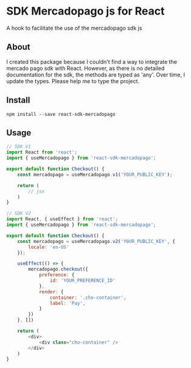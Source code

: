 # SDK Mercadopago js for React
A hook to facilitate the use of the mercadopago sdk js

## About
I created this package because I couldn't find a way to integrate the mercado pago sdk with React. However, as there is no detailed documentation for the sdk, the methods are typed as 'any'. Over time, I update the types. Please help me to type the project.

## Install
```shell
npm install --save react-sdk-mercadopago
```

## Usage
```js
// SDK V1
import React from 'react';
import { useMercadopago } from 'react-sdk-mercadopago';

export default function Checkout() {
    const mercadopago = useMercadopago.v1('YOUR_PUBLIC_KEY');

    return (
        // jsx
    )
}
```
```js
// SDK V2
import React, { useEffect } from 'react';
import { useMercadopago } from 'react-sdk-mercadopago';

export default function Checkout() {
    const mercadopago = useMercadopago.v2('YOUR_PUBLIC_KEY', {
        locale: 'en-US'
    });

    useEffect(() => {
        mercadopago.checkout({
            preference: {
                id: 'YOUR_PREFERENCE_ID'
            },
            render: {
                container: '.cho-container',
                label: 'Pay',
            }
        })
    }, [])

    return (
        <div>
            <div class="cho-container" />
        </div>
    )
}
```
